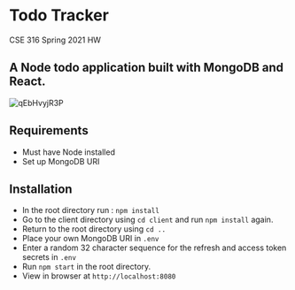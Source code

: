 

# Todo Tracker
CSE 316 Spring 2021 HW<br />
## A Node todo application built with MongoDB and React.
![qEbHvyjR3P](https://user-images.githubusercontent.com/33815743/118901190-a6780280-b8e0-11eb-8b27-fb2b335a3893.gif)


## Requirements 
- Must have Node installed
- Set up MongoDB URI

## Installation

- In the root directory run :
  `npm install`
- Go to the client directory using `cd client` and run `npm install` again.
- Return to the root directory using `cd ..`
- Place your own MongoDB URI in `.env`
- Enter a random 32 character sequence for the refresh and access token secrets in `.env`
- Run `npm start` in the root directory.
- View in browser at `http://localhost:8080`

